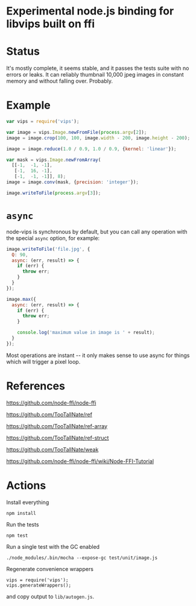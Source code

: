 # Experimental node.js binding for libvips built on ffi

# Status

It's mostly complete, it seems stable, and it passes the tests suite with no
errors or leaks. It can reliably thumbnail 10,000 jpeg images in constant 
memory and without falling over. Probably. 

# Example

```javascript
var vips = require('vips');

var image = vips.Image.newFromFile(process.argv[2]);
image = image.crop(100, 100, image.width - 200, image.height - 200);

image = image.reduce(1.0 / 0.9, 1.0 / 0.9, {kernel: 'linear'});

var mask = vips.Image.newFromArray(
  [[-1,  -1, -1], 
   [-1,  16, -1], 
   [-1,  -1, -1]], 8);
image = image.conv(mask, {precision: 'integer'});

image.writeToFile(process.argv[3]);
```

# `async`

node-vips is synchronous by default, but you can call any operation with the 
special `async` option, for example:

```javascript
image.writeToFile('file.jpg', {
  Q: 90,
  async: (err, result) => {
    if (err) {
      throw err;
    }
  }
});

image.max({
  async: (err, result) => {
    if (err) {
      throw err;
    }

    console.log('maximum value in image is ' + result);
  }
});

```

Most operations are instant -- it only makes sense to use async for things
which will trigger a pixel loop.

# References

https://github.com/node-ffi/node-ffi

https://github.com/TooTallNate/ref

https://github.com/TooTallNate/ref-array

https://github.com/TooTallNate/ref-struct

https://github.com/TooTallNate/weak

https://github.com/node-ffi/node-ffi/wiki/Node-FFI-Tutorial

# Actions

Install everything

	npm install 

Run the tests

	npm test

Run a single test with the GC enabled

	./node_modules/.bin/mocha --expose-gc test/unit/image.js 

Regenerate convenience wrappers

	vips = require('vips');
	vips.generateWrappers();

and copy output to `lib/autogen.js`.
